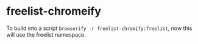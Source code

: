 freelist-chromeify
=============

To build into a script `browserify -r freelist-chromify:freelist`, now this will use the freelist namespace.
